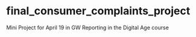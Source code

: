 # final_consumer_complaints_project
Mini Project for April 19 in GW Reporting in the Digital Age course
